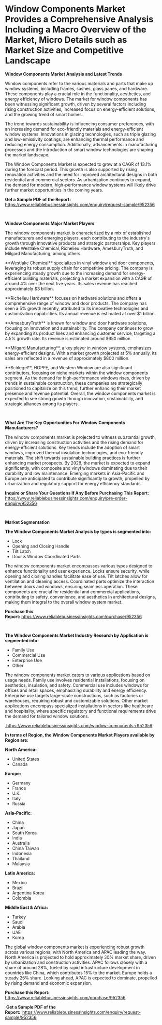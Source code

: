 <p><h1>Window Components Market Provides a Comprehensive Analysis Including a Macro Overview of the Market, Micro Details such as Market Size and Competitive Landscape</h1></p><p><strong>Window Components Market Analysis and Latest Trends</strong></p>
<p><p>Window components refer to the various materials and parts that make up window systems, including frames, sashes, glass panes, and hardware. These components play a crucial role in the functionality, aesthetics, and energy efficiency of windows. The market for window components has been witnessing significant growth, driven by several factors including rising construction activities, increased focus on energy-efficient solutions, and the growing trend of smart homes.</p><p>The trend towards sustainability is influencing consumer preferences, with an increasing demand for eco-friendly materials and energy-efficient window systems. Innovations in glazing technologies, such as triple glazing and low-emissivity coatings, are enhancing thermal performance and reducing energy consumption. Additionally, advancements in manufacturing processes and the introduction of smart window technologies are shaping the market landscape.</p><p>The Window Components Market is expected to grow at a CAGR of 13.1% during the forecast period. This growth is also supported by rising renovation activities and the need for improved architectural designs in both residential and commercial sectors. As urbanization continues to expand, the demand for modern, high-performance window systems will likely drive further market opportunities in the coming years.</p></p>
<p><strong>Get a Sample PDF of the Report:&nbsp;</strong> <a href="https://www.reliablebusinessinsights.com/enquiry/request-sample/952356?utm_campaign=1873&utm_medium=2&utm_source=Github&utm_content=ia&utm_term=17042025&utm_id=window-components">https://www.reliablebusinessinsights.com/enquiry/request-sample/952356</a></p>
<p>&nbsp;</p>
<p><strong>Window Components Major Market Players</strong></p>
<p><p>The window components market is characterized by a mix of established manufacturers and emerging players, each contributing to the industry's growth through innovative products and strategic partnerships. Key players include Westlake Chemical, Richelieu Hardware, AmesburyTruth, and Milgard Manufacturing, among others.</p><p>**Westlake Chemical** specializes in vinyl window and door components, leveraging its robust supply chain for competitive pricing. The company is experiencing steady growth due to the increasing demand for energy-efficient building materials, projecting a market expansion with a CAGR of around 4% over the next five years. Its sales revenue has reached approximately $3 billion.</p><p>**Richelieu Hardware** focuses on hardware solutions and offers a comprehensive range of window and door products. The company has seen a 5% growth recently, attributed to its innovative technologies and customization capabilities. Its annual revenue is estimated at over $1 billion.</p><p>**AmesburyTruth** is known for window and door hardware solutions, focusing on innovation and sustainability. The company continues to grow by expanding its product lines and enhancing customer service, targeting a 4.5% growth rate. Its revenue is estimated around $650 million.</p><p>**Milgard Manufacturing**, a key player in window systems, emphasizes energy-efficient designs. With a market growth projected at 5% annually, its sales are reflected in a revenue of approximately $800 million.</p><p>**Schlegel**, HOPPE, and Western Window are also significant contributors, focusing on niche markets within the window components segment. As the demand for high-performance windows rises, driven by trends in sustainable construction, these companies are strategically positioned to capitalize on this trend, further enhancing their market presence and revenue potential. Overall, the window components market is expected to see strong growth through innovation, sustainability, and strategic alliances among its players.</p></p>
<p>&nbsp;</p>
<p><strong>What Are The Key Opportunities For Window Components Manufacturers?</strong></p>
<p><p>The window components market is projected to witness substantial growth, driven by increasing construction activities and the rising demand for energy-efficient solutions. Key trends include the adoption of smart windows, improved thermal insulation technologies, and eco-friendly materials. The shift towards sustainable building practices is further enhancing market prospects. By 2028, the market is expected to expand significantly, with composite and vinyl windows dominating due to their durability and low maintenance. Emerging markets in Asia-Pacific and Europe are anticipated to contribute significantly to growth, propelled by urbanization and regulatory support for energy efficiency standards.</p></p>
<p><strong>Inquire or Share Your Questions If Any Before Purchasing This Report:</strong> <a href="https://www.reliablebusinessinsights.com/enquiry/pre-order-enquiry/952356?utm_campaign=1873&utm_medium=2&utm_source=Github&utm_content=ia&utm_term=17042025&utm_id=window-components">https://www.reliablebusinessinsights.com/enquiry/pre-order-enquiry/952356</a></p>
<p>&nbsp;</p>
<p><strong>Market Segmentation</strong></p>
<p><strong>The Window Components Market Analysis by types is segmented into:</strong></p>
<p><ul><li>Lock</li><li>Opening and Closing Handle</li><li>Tilt Latch</li><li>Door & Window Coordinated Parts</li></ul></p>
<p><p>The window components market encompasses various types designed to enhance functionality and user experience. Locks ensure security, while opening and closing handles facilitate ease of use. Tilt latches allow for ventilation and cleaning access. Coordinated parts optimize the interaction between doors and windows, ensuring seamless operation. These components are crucial for residential and commercial applications, contributing to safety, convenience, and aesthetics in architectural designs, making them integral to the overall window system market.</p></p>
<p><strong>Purchase this Report:&nbsp;</strong><a href="https://www.reliablebusinessinsights.com/purchase/952356?utm_campaign=1873&utm_medium=2&utm_source=Github&utm_content=ia&utm_term=17042025&utm_id=window-components">https://www.reliablebusinessinsights.com/purchase/952356</a></p>
<p>&nbsp;</p>
<p><strong>The Window Components Market Industry Research by Application is segmented into:</strong></p>
<p><ul><li>Family Use</li><li>Commercial Use</li><li>Enterprise Use</li><li>Other</li></ul></p>
<p><p>The window components market caters to various applications based on usage needs. Family use involves residential installations, focusing on aesthetics, insulation, and safety. Commercial use includes windows for offices and retail spaces, emphasizing durability and energy efficiency. Enterprise use targets large-scale constructions, such as factories or warehouses, requiring robust and customizable solutions. Other market applications encompass specialized installations in sectors like healthcare and hospitality, where specific regulatory and functional requirements drive the demand for tailored window solutions.</p></p>
<p><a href="https://www.reliablebusinessinsights.com/window-components-r952356?utm_campaign=1873&utm_medium=2&utm_source=Github&utm_content=ia&utm_term=17042025&utm_id=window-components">&nbsp;https://www.reliablebusinessinsights.com/window-components-r952356</a></p>
<p><strong>In terms of Region, the Window Components Market Players available by Region are:</strong></p>
<p>
    <p> <strong> North America: </strong>
        <ul>
            <li>United States</li>
            <li>Canada</li>
        </ul>
        </p> 
    <p> <strong> Europe: </strong>
        <ul>
            <li>Germany</li>
            <li>France</li>
            <li>U.K.</li>
            <li>Italy</li>
            <li>Russia</li>
        </ul>
        </p> 
    <p> <strong> Asia-Pacific: </strong>
        <ul>
            <li>China</li>
            <li>Japan</li>
            <li>South Korea</li>
            <li>India</li>
            <li>Australia</li>
            <li>China Taiwan</li>
            <li>Indonesia</li>
            <li>Thailand</li>
            <li>Malaysia</li>
        </ul>
        </p> 
    <p> <strong> Latin America: </strong>
        <ul>
            <li>Mexico</li>
            <li>Brazil</li>
            <li>Argentina Korea</li>
            <li>Colombia</li>
        </ul>
        </p> 
    <p> <strong> Middle East & Africa: </strong>
        <ul>
            <li>Turkey</li>
            <li>Saudi</li>
            <li>Arabia</li>
            <li>UAE</li>
            <li>Korea</li>
        </ul>
    </p>
    </p>
<p><p>The global window components market is experiencing robust growth across various regions, with North America and APAC leading the way. North America is projected to hold approximately 30% market share, driven by urbanization and construction activities. APAC follows closely with a share of around 28%, fueled by rapid infrastructure development in countries like China, which contributes 15% to the market. Europe holds a steady 25% share. Looking ahead, APAC is expected to dominate, propelled by rising demand and economic expansion.</p></p>
<p><strong>Purchase this Report: </strong><a href="https://www.reliablebusinessinsights.com/purchase/952356?utm_campaign=1873&utm_medium=2&utm_source=Github&utm_content=ia&utm_term=17042025&utm_id=window-components">https://www.reliablebusinessinsights.com/purchase/952356</a></p>
<p>&nbsp;<strong>Get a Sample PDF of the Report:&nbsp;&nbsp;</strong><a href="https://www.reliablebusinessinsights.com/enquiry/request-sample/952356?utm_campaign=1873&utm_medium=2&utm_source=Github&utm_content=ia&utm_term=17042025&utm_id=window-components">https://www.reliablebusinessinsights.com/enquiry/request-sample/952356</a></p>
<p><strong></strong></p>
<p><p></p><p></p><p></p></p>